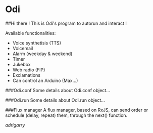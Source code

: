 # Odi

##Hi there !
This is Odi's program to autorun and interact !

Available functionalities:

* Voice synthetisis (TTS)
* Voicemail
* Alarm (weekday & weekend)
* Timer
* Jukebox
* Web radio (FIP)
* Exclamations
* Can control an Arduino (Max...)

###Odi.conf
Some details about Odi.conf object...

###Odi.run
Some details about Odi.run object...

###Flux manager
A flux manager, based on RxJS, can send order or schedule (delay, repeat) them, through the next() function.

_adrigarry_
